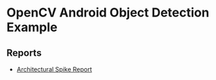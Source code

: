 # OpenCV Android Object Detection Example
## Reports
 - [Architectural Spike Report](https://docs.google.com/document/d/1-CQ9EZYAPKHpJ7JKSj66phDxTqicFZDZ5KkcjRXm5dI/edit?usp=sharing)
